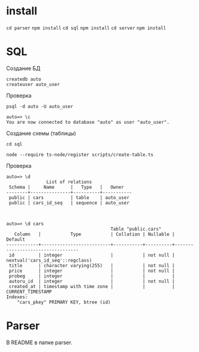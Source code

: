 # install

`cd parser` `npm install`
`cd sql` `npm install`
`cd server` `npm install`


# SQL

Создание БД

```
createdb auto
createuser auto_user
```

Проверка
```
psql -d auto -U auto_user

auto=> \c
You are now connected to database "auto" as user "auto_user".
```

Создание схемы (таблицы)

`cd sql`

```
node --require ts-node/register scripts/create-table.ts
```

Проверка

```
auto=> \d
               List of relations
 Schema |     Name      |   Type   |   Owner
--------+---------------+----------+-----------
 public | cars          | table    | auto_user
 public | cars_id_seq   | sequence | auto_user



auto=> \d cars
                                       Table "public.cars"
   Column   |           Type           | Collation | Nullable |             Default
------------+--------------------------+-----------+----------+----------------------------------
 id         | integer                  |           | not null | nextval('cars_id_seq'::regclass)
 title      | character varying(255)   |           | not null |
 price      | integer                  |           | not null |
 probeg     | integer                  |           |          |
 autoru_id  | integer                  |           | not null |
 created_at | timestamp with time zone |           |          | CURRENT_TIMESTAMP
Indexes:
    "cars_pkey" PRIMARY KEY, btree (id)

```
# Parser

В README в папке parser.


